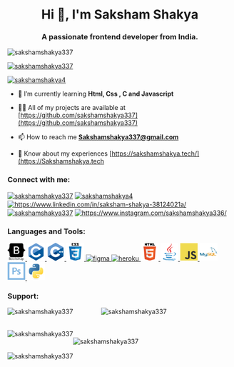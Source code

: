 <h1 align="center">Hi 👋, I'm Saksham Shakya</h1>
<h3 align="center">A passionate frontend developer from India.</h3>

<p align="left"> <img src="https://komarev.com/ghpvc/?username=sakshamshakya337&label=Profile%20views&color=0e75b6&style=flat" alt="sakshamshakya337" /> </p>

<p align="left"> <a href="https://github.com/ryo-ma/github-profile-trophy"><img src="https://github-profile-trophy.vercel.app/?username=sakshamshakya337" alt="sakshamshakya337" /></a> </p>

<p align="left"> <a href="https://twitter.com/sakshamshakya4" target="blank"><img src="https://img.shields.io/twitter/follow/sakshamshakya4?logo=twitter&style=for-the-badge" alt="sakshamshakya4" /></a> </p>

- 🌱 I’m currently learning **Html, Css , C and Javascript**

- 👨‍💻 All of my projects are available at [https://github.com/sakshamshakya337](https://github.com/sakshamshakya337)

- 📫 How to reach me **Sakshamshakya337@gmail.com**

- 📄 Know about my experiences [https://sakshamshakya.tech/](https://Sakshamshakya.tech

<h3 align="left">Connect with me:</h3>
<p align="left">
<a href="https://dev.to/sakshamshakya337" target="blank"><img align="center" src="https://raw.githubusercontent.com/rahuldkjain/github-profile-readme-generator/master/src/images/icons/Social/devto.svg" alt="sakshamshakya337" height="30" width="40" /></a>
<a href="https://twitter.com/sakshamshakya4" target="blank"><img align="center" src="https://raw.githubusercontent.com/rahuldkjain/github-profile-readme-generator/master/src/images/icons/Social/twitter.svg" alt="sakshamshakya4" height="30" width="40" /></a>
<a href="https://linkedin.com/in/https://www.linkedin.com/in/saksham-shakya-38124021a/" target="blank"><img align="center" src="https://raw.githubusercontent.com/rahuldkjain/github-profile-readme-generator/master/src/images/icons/Social/linked-in-alt.svg" alt="https://www.linkedin.com/in/saksham-shakya-38124021a/" height="30" width="40" /></a>
<a href="https://stackoverflow.com/users/sakshamshakya337" target="blank"><img align="center" src="https://raw.githubusercontent.com/rahuldkjain/github-profile-readme-generator/master/src/images/icons/Social/stack-overflow.svg" alt="sakshamshakya337" height="30" width="40" /></a>
<a href="https://instagram.com/https://www.instagram.com/sakshamshakya336/" target="blank"><img align="center" src="https://raw.githubusercontent.com/rahuldkjain/github-profile-readme-generator/master/src/images/icons/Social/instagram.svg" alt="https://www.instagram.com/sakshamshakya336/" height="30" width="40" /></a>
</p>

<h3 align="left">Languages and Tools:</h3>
<p align="left"> <a href="https://getbootstrap.com" target="_blank" rel="noreferrer"> <img src="https://raw.githubusercontent.com/devicons/devicon/master/icons/bootstrap/bootstrap-plain-wordmark.svg" alt="bootstrap" width="40" height="40"/> </a> <a href="https://www.cprogramming.com/" target="_blank" rel="noreferrer"> <img src="https://raw.githubusercontent.com/devicons/devicon/master/icons/c/c-original.svg" alt="c" width="40" height="40"/> </a> <a href="https://www.w3schools.com/cpp/" target="_blank" rel="noreferrer"> <img src="https://raw.githubusercontent.com/devicons/devicon/master/icons/cplusplus/cplusplus-original.svg" alt="cplusplus" width="40" height="40"/> </a> <a href="https://www.w3schools.com/css/" target="_blank" rel="noreferrer"> <img src="https://raw.githubusercontent.com/devicons/devicon/master/icons/css3/css3-original-wordmark.svg" alt="css3" width="40" height="40"/> </a> <a href="https://www.figma.com/" target="_blank" rel="noreferrer"> <img src="https://www.vectorlogo.zone/logos/figma/figma-icon.svg" alt="figma" width="40" height="40"/> </a> <a href="https://heroku.com" target="_blank" rel="noreferrer"> <img src="https://www.vectorlogo.zone/logos/heroku/heroku-icon.svg" alt="heroku" width="40" height="40"/> </a> <a href="https://www.w3.org/html/" target="_blank" rel="noreferrer"> <img src="https://raw.githubusercontent.com/devicons/devicon/master/icons/html5/html5-original-wordmark.svg" alt="html5" width="40" height="40"/> </a> <a href="https://www.java.com" target="_blank" rel="noreferrer"> <img src="https://raw.githubusercontent.com/devicons/devicon/master/icons/java/java-original.svg" alt="java" width="40" height="40"/> </a> <a href="https://developer.mozilla.org/en-US/docs/Web/JavaScript" target="_blank" rel="noreferrer"> <img src="https://raw.githubusercontent.com/devicons/devicon/master/icons/javascript/javascript-original.svg" alt="javascript" width="40" height="40"/> </a> <a href="https://www.mysql.com/" target="_blank" rel="noreferrer"> <img src="https://raw.githubusercontent.com/devicons/devicon/master/icons/mysql/mysql-original-wordmark.svg" alt="mysql" width="40" height="40"/> </a> <a href="https://www.photoshop.com/en" target="_blank" rel="noreferrer"> <img src="https://raw.githubusercontent.com/devicons/devicon/master/icons/photoshop/photoshop-line.svg" alt="photoshop" width="40" height="40"/> </a> <a href="https://www.python.org" target="_blank" rel="noreferrer"> <img src="https://raw.githubusercontent.com/devicons/devicon/master/icons/python/python-original.svg" alt="python" width="40" height="40"/> </a> </p>


<h3 align="left">Support:</h3>
<p><a href="https://www.buymeacoffee.com/sakshamshakya337"> <img align="left" src="https://cdn.buymeacoffee.com/buttons/v2/default-yellow.png" height="50" width="210" alt="sakshamshakya337" /></a><a href="https://ko-fi.com/sakshamshakya337"> <img align="left" src="https://cdn.ko-fi.com/cdn/kofi3.png?v=3" height="50" width="210" alt="sakshamshakya337" /></a></p><br><br>


<p><img align="left" src="https://github-readme-stats.vercel.app/api/top-langs?username=sakshamshakya337&show_icons=true&locale=en&layout=compact" alt="sakshamshakya337" /></p>

<p>&nbsp;<img align="center" src="https://github-readme-stats.vercel.app/api?username=sakshamshakya337&show_icons=true&locale=en" alt="sakshamshakya337" /></p>

<p><img align="center" src="https://github-readme-streak-stats.herokuapp.com/?user=sakshamshakya337&" alt="sakshamshakya337" /></p>

